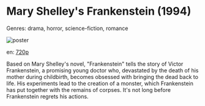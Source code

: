 # Mary Shelley's Frankenstein (1994)

Genres: drama, horror, science-fiction, romance

![poster](http://image.tmdb.org/t/p/w500/uG0YLHdiBuWBv99MLwthucsvKLZ.jpg)

en:
  [720p](magnet:?xt=urn:btih:CB1FAFADAD78556451EC3A30C25D7E52664DA267&tr=udp://glotorrents.pw:6969/announce&tr=udp://tracker.opentrackr.org:1337/announce&tr=udp://torrent.gresille.org:80/announce&tr=udp://tracker.openbittorrent.com:80&tr=udp://tracker.coppersurfer.tk:6969&tr=udp://tracker.leechers-paradise.org:6969&tr=udp://p4p.arenabg.ch:1337&tr=udp://tracker.internetwarriors.net:1337)
  


Based on Mary Shelley's novel, "Frankenstein" tells the story of Victor Frankenstein, a promising young doctor who, devastated by the death of his mother during childbirth, becomes obsessed with bringing the dead back to life. His experiments lead to the creation of a monster, which Frankenstein has put together with the remains of corpses. It's not long before Frankenstein regrets his actions.